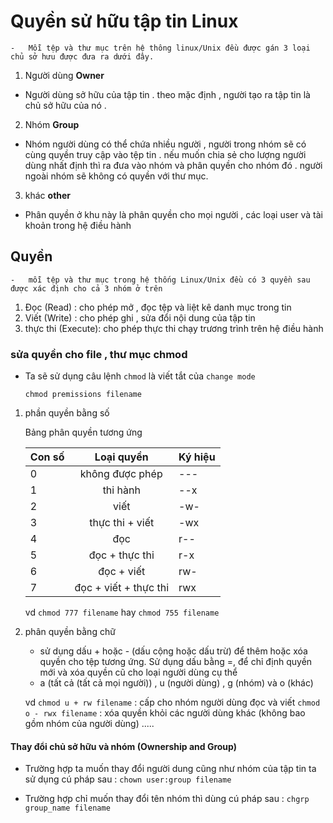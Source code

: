# Quyền sử hữu tập tin Linux

	-	Mỗi tệp và thư mục trên hệ thông linux/Unix đều được gán 3 loại chủ sở hưu được đưa ra dưới đây.

1. Người dùng **Owner**

-	Người dùng sở hữu của tập tin . theo mặc định , người tạo ra tập tin là chủ sở hữu của nó .

2. Nhóm **Group**

-	Nhóm người dùng có thể chứa nhiều người , người trong nhóm sẽ có cùng quyền truy cập vào tệp tin . nếu muốn chia sẻ cho lượng người dùng nhất định thì ra đưa vào nhóm và phân quyền cho nhóm đó . người ngoài nhóm sẽ không có quyền với thư mục.

3. khác **other**

-	Phân quyền ở khu này là phân quyền cho mọi người , các loại user và tài khoản trong hệ điều hành 


## Quyền 
	-	mỗi tệp và thư mục trong hệ thống Linux/Unix đều có 3 quyền sau được xác định cho cả 3 nhóm ở trên

1. Đọc (Read)        : cho phép mở , đọc tệp và liệt kê danh mục trong tin
2. Viết (Write)      : cho phép ghi , sửa đổi nội dung của tập tin 
3. thực thi (Execute): cho phép thực thi chạy trương trình trên hệ điều hành

### sửa quyền cho file , thư mục **chmod**

-	Ta sẽ sử dụng câu lệnh `chmod` là viết tắt của `change mode`

	`chmod premissions filename`

1. phần quyền bằng số 
	
	Bảng phân quyền tương ứng 

	|Con số|Loại quyền      |Ký hiệu|
	|:-----|:--------------:|:--|
	|0|không được phép      |---|
	|1|thi hành             |--x|
	|2|viết                 |-w-|
	|3|thực thi + viết      |-wx|
	|4|đọc                  |r--|
	|5|đọc + thực thi       |r-x|
	|6|đọc + viết           |rw-|
	|7|đọc + viết + thực thi|rwx|

	vd `chmod 777 filename` hay `chmod 755 filename`

2. phân quyền bằng chữ 
	-	sử dụng dấu + hoặc - (dấu cộng hoặc dấu trừ) để thêm hoặc xóa quyền cho tệp tương ứng. Sử dụng dấu bằng =, để chỉ định quyền mới và xóa quyền cũ cho loại người dùng cụ thể
	- a (tất cả (tất cả mọi người)) , u (người dùng) , g (nhóm) và o (khác)

	vd `chmod u + rw filename` : cấp cho nhóm người dùng đọc và viết
	   `chmod o - rwx filename` : xóa quyền khỏi các người dùng khác (không bao gồm nhóm của người dùng)
	   .....

#### Thay đổi chủ sở hữu và nhóm (Ownership and Group)

-	Trường hợp ta muốn thay đổi người dung cũng như nhóm của tập tin ta sử dụng cú pháp sau :
	`chown user:group filename`

-	Trường hợp chỉ muốn thay đổi tên nhóm thì dùng cú pháp sau :
	`chgrp group_name filename`